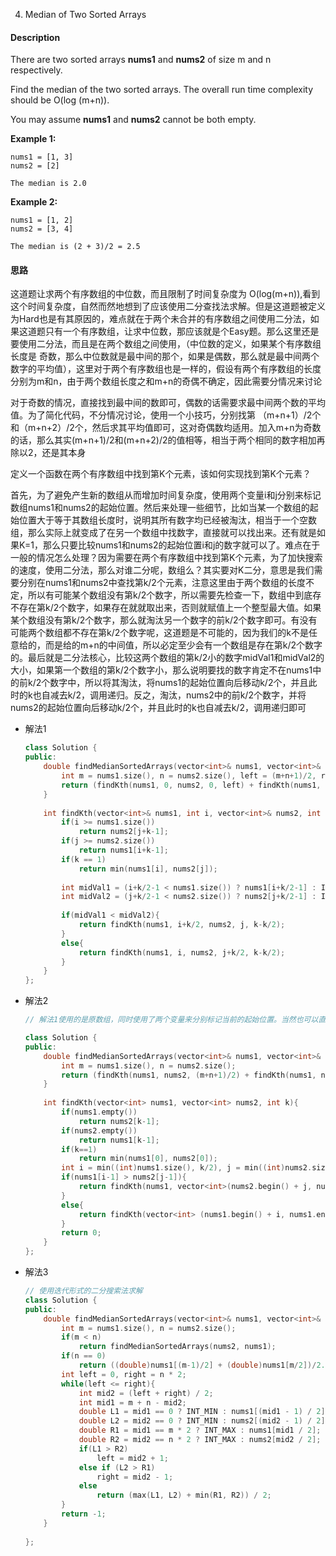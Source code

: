 4. Median of Two Sorted Arrays

#### Description



There are two sorted arrays **nums1** and **nums2** of size m and n respectively.

Find the median of the two sorted arrays. The overall run time complexity should be O(log (m+n)).

You may assume **nums1** and **nums2** cannot be both empty.

**Example 1:**

```
nums1 = [1, 3]
nums2 = [2]

The median is 2.0
```

**Example 2:**

```
nums1 = [1, 2]
nums2 = [3, 4]

The median is (2 + 3)/2 = 2.5
```

#### 思路

这道题让求两个有序数组的中位数，而且限制了时间复杂度为 O(log(m+n)),看到这个时间复杂度，自然而然地想到了应该使用二分查找法求解。但是这道题被定义为Hard也是有其原因的，难点就在于两个未合并的有序数组之间使用二分法，如果这道题只有一个有序数组，让求中位数，那应该就是个Easy题。那么这里还是要使用二分法，而且是在两个数组之间使用，（中位数的定义，如果某个有序数组长度是 奇数，那么中位数就是最中间的那个，如果是偶数，那么就是最中间两个数字的平均值），这里对于两个有序数组也是一样的，假设有两个有序数组的长度分别为m和n，由于两个数组长度之和m+n的奇偶不确定，因此需要分情况来讨论

对于奇数的情况，直接找到最中间的数即可，偶数的话需要求最中间两个数的平均值。为了简化代码，不分情况讨论，使用一个小技巧，分别找第 （m+n+1）/2个和（m+n+2）/2个，然后求其平均值即可，这对奇偶数均适用。加入m+n为奇数的话，那么其实(m+n+1)/2和(m+n+2)/2的值相等，相当于两个相同的数字相加再除以2，还是其本身

定义一个函数在两个有序数组中找到第K个元素，该如何实现找到第K个元素？

首先，为了避免产生新的数组从而增加时间复杂度，使用两个变量i和j分别来标记数组nums1和nums2的起始位置。然后来处理一些细节，比如当某一个数组的起始位置大于等于其数组长度时，说明其所有数字均已经被淘汰，相当于一个空数组，那么实际上就变成了在另一个数组中找数字，直接就可以找出来。还有就是如果K=1，那么只要比较nums1和nums2的起始位置i和j的数字就可以了。难点在于一般的情况怎么处理？因为需要在两个有序数组中找到第K个元素，为了加快搜索的速度，使用二分法，那么对谁二分呢，数组么？其实要对K二分，意思是我们需要分别在nums1和nums2中查找第k/2个元素，注意这里由于两个数组的长度不定，所以有可能某个数组没有第k/2个数字，所以需要先检查一下，数组中到底存不存在第k/2个数字，如果存在就就取出来，否则就赋值上一个整型最大值。如果某个数组没有第k/2个数字，那么就淘汰另一个数字的前k/2个数字即可。有没有可能两个数组都不存在第k/2个数字呢，这道题是不可能的，因为我们的k不是任意给的，而是给的m+n的中间值，所以必定至少会有一个数组是存在第k/2个数字的。最后就是二分法核心，比较这两个数组的第k/2小的数字midVal1和midVal2的大小，如果第一个数组的第k/2个数字小，那么说明要找的数字肯定不在nums1中的前k/2个数字中，所以将其淘汰，将nums1的起始位置向后移动k/2个，并且此时的k也自减去k/2，调用递归。反之，淘汰，nums2中的前k/2个数字，并将nums2的起始位置向后移动k/2个，并且此时的k也自减去k/2，调用递归即可

- 解法1

  ```c++
  class Solution {
  public:
      double findMedianSortedArrays(vector<int>& nums1, vector<int>& nums2) {
          int m = nums1.size(), n = nums2.size(), left = (m+n+1)/2, right = (m+n+2)/2;
          return (findKth(nums1, 0, nums2, 0, left) + findKth(nums1, 0, nums2, 0, right))/2.0;
      }
      
      int findKth(vector<int>& nums1, int i, vector<int>& nums2, int j, int k){
          if(i >= nums1.size())
              return nums2[j+k-1];
          if(j >= nums2.size())
              return nums1[i+k-1];
          if(k == 1)
              return min(nums1[i], nums2[j]);
          
          int midVal1 = (i+k/2-1 < nums1.size()) ? nums1[i+k/2-1] : INT_MAX;
          int midVal2 = (j+k/2-1 < nums2.size()) ? nums2[j+k/2-1] : INT_MAX;
          
          if(midVal1 < midVal2){
              return findKth(nums1, i+k/2, nums2, j, k-k/2);
          }
          else{
              return findKth(nums1, i, nums2, j+k/2, k-k/2);
          }
      }
  };
  ```

- 解法2

  ```c++
  // 解法1使用的是原数组，同时使用了两个变量来分别标记当前的起始位置。当然也可以直接生成新的数组，这样就不用起始位置变量了，不过拷贝数组的操作可能会增加时间复杂度，也许会超出限制，不过就算当个思路拓展吧，首先判断数组是否为空，为空的话，直接在另一个数组找第K个即可。还有一种情况是当K=1时，表示要找第一个元素，只要比较两个数组的第一个元素，返回较小的那个即可。这里分别取出两个数组的第k/2个数字的位置坐标i和j，为了避免数组没有第k/2个数组的情况，每次都和数组长度做比较，取出较小值。这里跟上面的解法有些许不同，上面的解法直接取出的是值，而这里取出的是位置坐标，不同在于，上面解法中每次固定淘汰k/2个数字，而这里由于取出了合法的i和j，所以每次淘汰i或j个。也可以让j=k-i
  
  class Solution {
  public:
      double findMedianSortedArrays(vector<int>& nums1, vector<int>& nums2) {
          int m = nums1.size(), n = nums2.size();
          return (findKth(nums1, nums2, (m+n+1)/2) + findKth(nums1, nums2, (m+n+2)/2))/2.0;
      }
      
      int findKth(vector<int> nums1, vector<int> nums2, int k){
          if(nums1.empty())
              return nums2[k-1];
          if(nums2.empty())
              return nums1[k-1];
          if(k==1)
              return min(nums1[0], nums2[0]);
          int i = min((int)nums1.size(), k/2), j = min((int)nums2.size(), k/2);
          if(nums1[i-1] > nums2[j-1]){
              return findKth(nums1, vector<int>(nums2.begin() + j, nums2.end()), k - j);
          }
          else{
              return findKth(vector<int> (nums1.begin() + i, nums1.end()), nums2, k-i);
          }
          return 0;
      }
  };
  ```

- 解法3

  ```c++
  // 使用迭代形式的二分搜索法求解
  class Solution {
  public:
      double findMedianSortedArrays(vector<int>& nums1, vector<int>& nums2) {
          int m = nums1.size(), n = nums2.size();
          if(m < n)
              return findMedianSortedArrays(nums2, nums1);
          if(n == 0)
              return ((double)nums1[(m-1)/2] + (double)nums1[m/2])/2.0;
          int left = 0, right = n * 2;
          while(left <= right){
              int mid2 = (left + right) / 2;
              int mid1 = m + n - mid2;
              double L1 = mid1 == 0 ? INT_MIN : nums1[(mid1 - 1) / 2];
              double L2 = mid2 == 0 ? INT_MIN : nums2[(mid2 - 1) / 2];
              double R1 = mid1 == m * 2 ? INT_MAX : nums1[mid1 / 2];
              double R2 = mid2 == n * 2 ? INT_MAX : nums2[mid2 / 2];
              if(L1 > R2)
                  left = mid2 + 1;
              else if (L2 > R1)
                  right = mid2 - 1;
              else 
                  return (max(L1, L2) + min(R1, R2)) / 2;
          }
          return -1;
      }
      
  };
  ```


